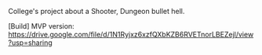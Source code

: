 College's project about a Shooter, Dungeon bullet hell.

[Build] MVP version: https://drive.google.com/file/d/1N1Ryjxz6xzfQXbKZB6RVETnorLBEZejl/view?usp=sharing
